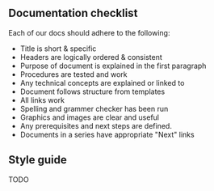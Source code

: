 
## Documentation checklist

Each of our docs should adhere to the following:

- Title is short & specific
- Headers are logically ordered & consistent
- Purpose of document is explained in the first paragraph
- Procedures are tested and work
- Any technical concepts are explained or linked to
- Document follows structure from templates
- All links work
- Spelling and grammer checker has been run
- Graphics and images are clear and useful
- Any prerequisites and next steps are defined.
- Documents in a series have appropriate "Next" links 

## Style guide

TODO
